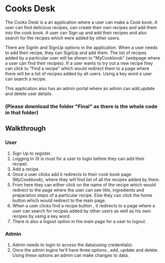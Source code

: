 # Cooks Desk
 
The Cooks Desk is a an application where a user can make a Cook book. A user can find delicious recipes, can create their own recipes and add them into the cook book. A user can Sign up and add their recipes and also search for the recipes which were added by other users.

There are SignIn and SignUp options in the application. When a user needs to add their recipe, they can SignUp and add them. The list of recipes added by a particular user will be shown in "MyCookbook" (webpage where a user can find their recipes). If a user wants to try out a new recipe they can click to "Find a recipe" which would redirect them to a page where there will be a list of recipes added by all users. Using a key word a user can search a recipe.  

This application also has an admin portal where an admin can add,update and delete user details.
### (Please download the folder "Final" as there is the whole code in that folder)

## Walkthrough

### User
1. Sign Up to register.
2. Logging In (It is must for a user to login before they can add their recipe).
3. Add a recipe.
4. Once a user clicks add it redirects to their cook book page (MyCookbook), where they will find list of all the recipes added by them.
5. From here they can either click on the name of the recipe which would redirect to the page where the user can see title, ingredients and preparation steps of a particular recipe. Else they can click the home button which would redirect to the main page.
6. When a user clicks find a recipe button , it redirects to a page where a user can search for recipes added by other users as well as his own recipes by using a key word. 
7. There is also a logout option in the main page for a user to logout.

### Admin
1. Admin needs to login to access the data(using credentials).
2. Once the admin logins he'll have three options , add, update and delete. Using these options an admin can make changes to data. 
